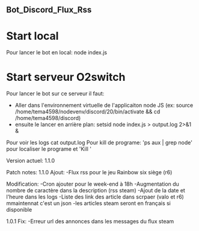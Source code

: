 ## Bot_Discord_Flux_Rss ##

# Start local #
Pour lancer le bot en local: node index.js

# Start serveur O2switch #
Pour lancer le bot sur ce serveur il faut:
- Aller dans l'environnement virtuelle de l'applicaiton node JS (ex: source /home/tema4598/nodevenv/discord/20/bin/activate && cd /home/tema4598/discord)
- ensuite le lancer en arrière plan: setsid node index.js > output.log 2>&1 &

Pour voir les logs cat output.log
Pour kill de programe: 'ps aux | grep node' pour localiser le programe et 'Kill <ID>'

Version actuel: 1.1.0

Patch notes:
1.1.0
Ajout: 
-Flux rss pour le jeu Rainbow six siège (r6)

Modification: 
-Cron ajouter pour le week-end à 18h
-Augmentation du nombre de caractère dans la description (rss steam)
-Ajout de la date et l'heure dans les logs
-Liste des link des article dans scrpaer (valo et r6) mmaintennat c'est un json
-les articles steam seront en français si disponible

1.0.1
Fix: 
-Erreur url des annonces dans les messages du flux steam